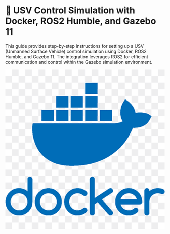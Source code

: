 # 🚢 USV Control Simulation with Docker, ROS2 Humble, and Gazebo 11

This guide provides step-by-step instructions for setting up a USV (Unmanned Surface Vehicle) control simulation using Docker, ROS2 Humble, and Gazebo 11. The integration leverages ROS2 for efficient communication and control within the Gazebo simulation environment.

<p align="center">
  <img src="https://github.com/Eminkorkut/usvDocker/blob/main/image/docker.png" alt="Gazebo 11" width="800"/>
</p>
